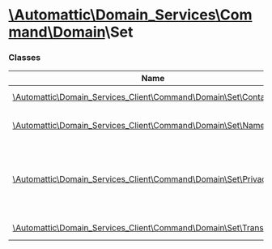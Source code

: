 # [\Automattic](../namespaces/automattic.md)[\Domain_Services](../namespaces/automattic-domain-services.md)[\Command](../namespaces/automattic-domain-services-command.md)[\Domain](../namespaces/automattic-domain-services-command-domain.md)\Set

### Classes

| Name | Summary |
|------|---------|
| [\Automattic\Domain_Services_Client\Command\Domain\Set\Contacts](../classes/Automattic-Domain-Services-Command-Domain-Set-Contacts.md) | Updates domain contacts |
| [\Automattic\Domain_Services_Client\Command\Domain\Set\Nameservers](../classes/Automattic-Domain-Services-Command-Domain-Set-Nameservers.md) | Sets name servers for the specified domain |
| [\Automattic\Domain_Services_Client\Command\Domain\Set\Privacy](../classes/Automattic-Domain-Services-Command-Domain-Set-Privacy.md) | Sets the privacy option that determines what contact information is shown in WHOIS. |
| [\Automattic\Domain_Services_Client\Command\Domain\Set\Transferlock](../classes/Automattic-Domain-Services-Command-Domain-Set-Transferlock.md) | Enables/Disables the transfer lock |
